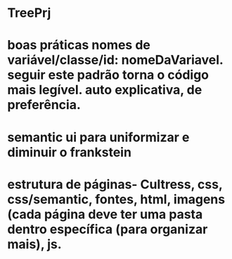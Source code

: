 # TreePrj

# boas práticas nomes de variável/classe/id: nomeDaVariavel. seguir este padrão torna o código mais legível. auto explicativa, de preferência.

# semantic ui para uniformizar e diminuir o frankstein

# estrutura de páginas- Cultress, css, css/semantic, fontes, html, imagens (cada página deve ter uma pasta dentro específica (para organizar mais), js.
